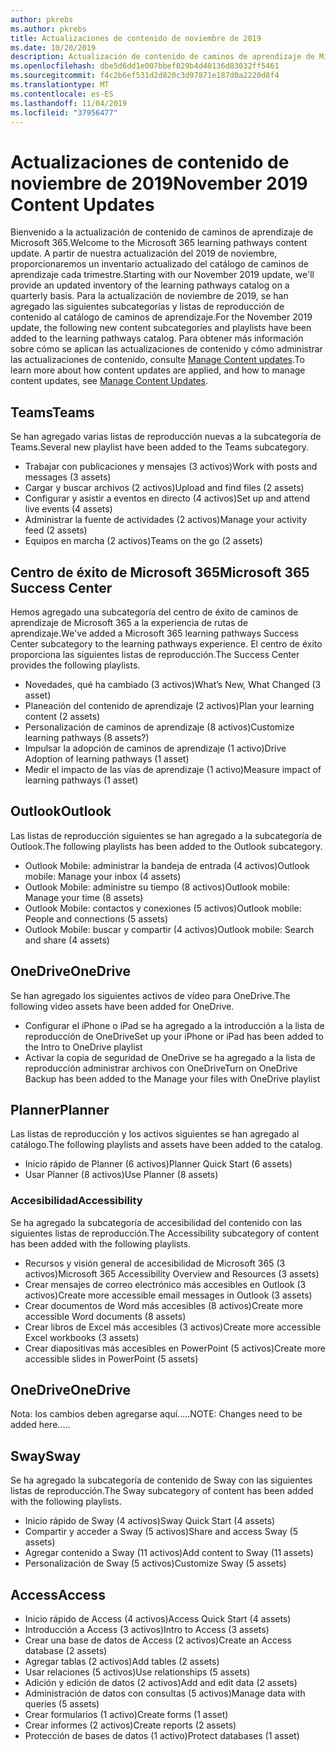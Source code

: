 ```yaml
---
author: pkrebs
ms.author: pkrebs
title: Actualizaciones de contenido de noviembre de 2019
ms.date: 10/20/2019
description: Actualización de contenido de caminos de aprendizaje de Microsoft 365
ms.openlocfilehash: dbe5d6dd1e007bbef029b4d40136d83032ff5461
ms.sourcegitcommit: f4c2b6ef531d2d820c3d97871e187d0a2220d8f4
ms.translationtype: MT
ms.contentlocale: es-ES
ms.lasthandoff: 11/04/2019
ms.locfileid: "37956477"
---
```

# <a name="november-2019-content-updates"></a><span data-ttu-id="5d719-103">Actualizaciones de contenido de noviembre de 2019</span><span class="sxs-lookup"><span data-stu-id="5d719-103">November 2019 Content Updates</span></span>
<span data-ttu-id="5d719-104">Bienvenido a la actualización de contenido de caminos de aprendizaje de Microsoft 365.</span><span class="sxs-lookup"><span data-stu-id="5d719-104">Welcome to the Microsoft 365 learning pathways content update.</span></span> <span data-ttu-id="5d719-105">A partir de nuestra actualización del 2019 de noviembre, proporcionaremos un inventario actualizado del catálogo de caminos de aprendizaje cada trimestre.</span><span class="sxs-lookup"><span data-stu-id="5d719-105">Starting with our November 2019 update, we'll provide an updated inventory of the learning pathways catalog on a quarterly basis.</span></span> <span data-ttu-id="5d719-106">Para la actualización de noviembre de 2019, se han agregado las siguientes subcategorías y listas de reproducción de contenido al catálogo de caminos de aprendizaje.</span><span class="sxs-lookup"><span data-stu-id="5d719-106">For the November 2019 update, the following new content subcategories and playlists have been added to the learning pathways catalog.</span></span> <span data-ttu-id="5d719-107">Para obtener más información sobre cómo se aplican las actualizaciones de contenido y cómo administrar las actualizaciones de contenido, consulte [Manage Content updates](custom_contentupdatesmanage.md).</span><span class="sxs-lookup"><span data-stu-id="5d719-107">To learn more about how content updates are applied, and how to manage content updates, see [Manage Content Updates](custom_contentupdatesmanage.md).</span></span>    

## <a name="teams"></a><span data-ttu-id="5d719-108">Teams</span><span class="sxs-lookup"><span data-stu-id="5d719-108">Teams</span></span>
<span data-ttu-id="5d719-109">Se han agregado varias listas de reproducción nuevas a la subcategoría de Teams.</span><span class="sxs-lookup"><span data-stu-id="5d719-109">Several new playlist have been added to the Teams subcategory.</span></span>
- <span data-ttu-id="5d719-110">Trabajar con publicaciones y mensajes (3 activos)</span><span class="sxs-lookup"><span data-stu-id="5d719-110">Work with posts and messages (3 assets)</span></span>
- <span data-ttu-id="5d719-111">Cargar y buscar archivos (2 activos)</span><span class="sxs-lookup"><span data-stu-id="5d719-111">Upload and find files (2 assets)</span></span>
- <span data-ttu-id="5d719-112">Configurar y asistir a eventos en directo (4 activos)</span><span class="sxs-lookup"><span data-stu-id="5d719-112">Set up and attend live events (4 assets)</span></span>
- <span data-ttu-id="5d719-113">Administrar la fuente de actividades (2 activos)</span><span class="sxs-lookup"><span data-stu-id="5d719-113">Manage your activity feed (2 assets)</span></span>
- <span data-ttu-id="5d719-114">Equipos en marcha (2 activos)</span><span class="sxs-lookup"><span data-stu-id="5d719-114">Teams on the go (2 assets)</span></span>

## <a name="microsoft-365-success-center"></a><span data-ttu-id="5d719-115">Centro de éxito de Microsoft 365</span><span class="sxs-lookup"><span data-stu-id="5d719-115">Microsoft 365 Success Center</span></span>
<span data-ttu-id="5d719-116">Hemos agregado una subcategoría del centro de éxito de caminos de aprendizaje de Microsoft 365 a la experiencia de rutas de aprendizaje.</span><span class="sxs-lookup"><span data-stu-id="5d719-116">We've added a Microsoft 365 learning pathways Success Center subcategory to the learning pathways experience.</span></span> <span data-ttu-id="5d719-117">El centro de éxito proporciona las siguientes listas de reproducción.</span><span class="sxs-lookup"><span data-stu-id="5d719-117">The Success Center provides the following playlists.</span></span>
- <span data-ttu-id="5d719-118">Novedades, qué ha cambiado (3 activos)</span><span class="sxs-lookup"><span data-stu-id="5d719-118">What’s New, What Changed (3 asset)</span></span>
- <span data-ttu-id="5d719-119">Planeación del contenido de aprendizaje (2 activos)</span><span class="sxs-lookup"><span data-stu-id="5d719-119">Plan your learning content (2 assets)</span></span>
- <span data-ttu-id="5d719-120">Personalización de caminos de aprendizaje (8 activos)</span><span class="sxs-lookup"><span data-stu-id="5d719-120">Customize learning pathways (8 assets?)</span></span>
- <span data-ttu-id="5d719-121">Impulsar la adopción de caminos de aprendizaje (1 activo)</span><span class="sxs-lookup"><span data-stu-id="5d719-121">Drive Adoption of learning pathways (1 asset)</span></span>
- <span data-ttu-id="5d719-122">Medir el impacto de las vías de aprendizaje (1 activo)</span><span class="sxs-lookup"><span data-stu-id="5d719-122">Measure impact of learning pathways (1 asset)</span></span>

## <a name="outlook"></a><span data-ttu-id="5d719-123">Outlook</span><span class="sxs-lookup"><span data-stu-id="5d719-123">Outlook</span></span>
<span data-ttu-id="5d719-124">Las listas de reproducción siguientes se han agregado a la subcategoría de Outlook.</span><span class="sxs-lookup"><span data-stu-id="5d719-124">The following playlists has been added to the Outlook subcategory.</span></span> 
- <span data-ttu-id="5d719-125">Outlook Mobile: administrar la bandeja de entrada (4 activos)</span><span class="sxs-lookup"><span data-stu-id="5d719-125">Outlook mobile: Manage your inbox (4 assets)</span></span>
- <span data-ttu-id="5d719-126">Outlook Mobile: administre su tiempo (8 activos)</span><span class="sxs-lookup"><span data-stu-id="5d719-126">Outlook mobile: Manage your time (8 assets)</span></span>
- <span data-ttu-id="5d719-127">Outlook Mobile: contactos y conexiones (5 activos)</span><span class="sxs-lookup"><span data-stu-id="5d719-127">Outlook mobile: People and connections (5 assets)</span></span>
- <span data-ttu-id="5d719-128">Outlook Mobile: buscar y compartir (4 activos)</span><span class="sxs-lookup"><span data-stu-id="5d719-128">Outlook mobile: Search and share (4 assets)</span></span>

## <a name="onedrive"></a><span data-ttu-id="5d719-129">OneDrive</span><span class="sxs-lookup"><span data-stu-id="5d719-129">OneDrive</span></span>
<span data-ttu-id="5d719-130">Se han agregado los siguientes activos de vídeo para OneDrive.</span><span class="sxs-lookup"><span data-stu-id="5d719-130">The following video assets have been added for OneDrive.</span></span> 
- <span data-ttu-id="5d719-131">Configurar el iPhone o iPad se ha agregado a la introducción a la lista de reproducción de OneDrive</span><span class="sxs-lookup"><span data-stu-id="5d719-131">Set up your iPhone or iPad has been added to the Intro to OneDrive playlist</span></span>
- <span data-ttu-id="5d719-132">Activar la copia de seguridad de OneDrive se ha agregado a la lista de reproducción administrar archivos con OneDrive</span><span class="sxs-lookup"><span data-stu-id="5d719-132">Turn on OneDrive Backup has been added to the Manage your files with OneDrive playlist</span></span>

## <a name="planner"></a><span data-ttu-id="5d719-133">Planner</span><span class="sxs-lookup"><span data-stu-id="5d719-133">Planner</span></span>
<span data-ttu-id="5d719-134">Las listas de reproducción y los activos siguientes se han agregado al catálogo.</span><span class="sxs-lookup"><span data-stu-id="5d719-134">The following playlists and assets have been added to the catalog.</span></span>  
- <span data-ttu-id="5d719-135">Inicio rápido de Planner (6 activos)</span><span class="sxs-lookup"><span data-stu-id="5d719-135">Planner Quick Start (6 assets)</span></span>
- <span data-ttu-id="5d719-136">Usar Planner (8 activos)</span><span class="sxs-lookup"><span data-stu-id="5d719-136">Use Planner (8 assets)</span></span>

### <a name="accessibility"></a><span data-ttu-id="5d719-137">Accesibilidad</span><span class="sxs-lookup"><span data-stu-id="5d719-137">Accessibility</span></span>
<span data-ttu-id="5d719-138">Se ha agregado la subcategoría de accesibilidad del contenido con las siguientes listas de reproducción.</span><span class="sxs-lookup"><span data-stu-id="5d719-138">The Accessibility subcategory of content has been added with the following playlists.</span></span> 
- <span data-ttu-id="5d719-139">Recursos y visión general de accesibilidad de Microsoft 365 (3 activos)</span><span class="sxs-lookup"><span data-stu-id="5d719-139">Microsoft 365 Accessibility Overview and Resources (3 assets)</span></span>
- <span data-ttu-id="5d719-140">Crear mensajes de correo electrónico más accesibles en Outlook (3 activos)</span><span class="sxs-lookup"><span data-stu-id="5d719-140">Create more accessible email messages in Outlook (3 assets)</span></span>
- <span data-ttu-id="5d719-141">Crear documentos de Word más accesibles (8 activos)</span><span class="sxs-lookup"><span data-stu-id="5d719-141">Create more accessible Word documents (8 assets)</span></span>
- <span data-ttu-id="5d719-142">Crear libros de Excel más accesibles (3 activos)</span><span class="sxs-lookup"><span data-stu-id="5d719-142">Create more accessible Excel workbooks (3 assets)</span></span>
- <span data-ttu-id="5d719-143">Crear diapositivas más accesibles en PowerPoint (5 activos)</span><span class="sxs-lookup"><span data-stu-id="5d719-143">Create more accessible slides in PowerPoint (5 assets)</span></span>

## <a name="onedrive"></a><span data-ttu-id="5d719-144">OneDrive</span><span class="sxs-lookup"><span data-stu-id="5d719-144">OneDrive</span></span>
<span data-ttu-id="5d719-145">Nota: los cambios deben agregarse aquí.....</span><span class="sxs-lookup"><span data-stu-id="5d719-145">NOTE: Changes need to be added here.....</span></span>

## <a name="sway"></a><span data-ttu-id="5d719-146">Sway</span><span class="sxs-lookup"><span data-stu-id="5d719-146">Sway</span></span>
<span data-ttu-id="5d719-147">Se ha agregado la subcategoría de contenido de Sway con las siguientes listas de reproducción.</span><span class="sxs-lookup"><span data-stu-id="5d719-147">The Sway subcategory of content has been added with the following playlists.</span></span> 
- <span data-ttu-id="5d719-148">Inicio rápido de Sway (4 activos)</span><span class="sxs-lookup"><span data-stu-id="5d719-148">Sway Quick Start (4 assets)</span></span>
- <span data-ttu-id="5d719-149">Compartir y acceder a Sway (5 activos)</span><span class="sxs-lookup"><span data-stu-id="5d719-149">Share and access Sway (5 assets)</span></span>
- <span data-ttu-id="5d719-150">Agregar contenido a Sway (11 activos)</span><span class="sxs-lookup"><span data-stu-id="5d719-150">Add content to Sway (11 assets)</span></span>
- <span data-ttu-id="5d719-151">Personalización de Sway (5 activos)</span><span class="sxs-lookup"><span data-stu-id="5d719-151">Customize Sway (5 assets)</span></span>

## <a name="access"></a><span data-ttu-id="5d719-152">Access</span><span class="sxs-lookup"><span data-stu-id="5d719-152">Access</span></span>
- <span data-ttu-id="5d719-153">Inicio rápido de Access (4 activos)</span><span class="sxs-lookup"><span data-stu-id="5d719-153">Access Quick Start (4 assets)</span></span>
- <span data-ttu-id="5d719-154">Introducción a Access (3 activos)</span><span class="sxs-lookup"><span data-stu-id="5d719-154">Intro to Access (3 assets)</span></span>
- <span data-ttu-id="5d719-155">Crear una base de datos de Access (2 activos)</span><span class="sxs-lookup"><span data-stu-id="5d719-155">Create an Access database (2 assets)</span></span>
- <span data-ttu-id="5d719-156">Agregar tablas (2 activos)</span><span class="sxs-lookup"><span data-stu-id="5d719-156">Add tables (2 assets)</span></span>
- <span data-ttu-id="5d719-157">Usar relaciones (5 activos)</span><span class="sxs-lookup"><span data-stu-id="5d719-157">Use relationships (5 assets)</span></span>
- <span data-ttu-id="5d719-158">Adición y edición de datos (2 activos)</span><span class="sxs-lookup"><span data-stu-id="5d719-158">Add and edit data (2 assets)</span></span>
- <span data-ttu-id="5d719-159">Administración de datos con consultas (5 activos)</span><span class="sxs-lookup"><span data-stu-id="5d719-159">Manage data with queries (5 assets)</span></span>
- <span data-ttu-id="5d719-160">Crear formularios (1 activo)</span><span class="sxs-lookup"><span data-stu-id="5d719-160">Create forms (1 asset)</span></span>
- <span data-ttu-id="5d719-161">Crear informes (2 activos)</span><span class="sxs-lookup"><span data-stu-id="5d719-161">Create reports (2 assets)</span></span>
- <span data-ttu-id="5d719-162">Protección de bases de datos (1 activo)</span><span class="sxs-lookup"><span data-stu-id="5d719-162">Protect databases (1 asset)</span></span>

